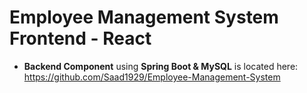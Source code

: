 # Employee Management System Frontend - React
- **Backend Component** using **Spring Boot & MySQL** is located here: https://github.com/Saad1929/Employee-Management-System
